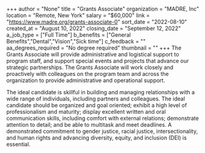 +++
author = "None"
title = "Grants Associate"
organization = "MADRE, Inc"
location = "Remote, New York"
salary = "$60,000"
link = "https://www.madre.org/grants-associate-0"
sort_date = "2022-08-10"
created_at = "August 10, 2022"
closing_date = "September 12, 2022"
a_job_type = ["Full Time"]
b_benefits = ["General Benefits","Dental","Vision","Sick time"]
c_feedback = ""
aa_degrees_required = "No degree required"
thumbnail = ""
+++
The Grants Associate will provide administrative and logistical support to program staff, and support special events and projects that advance our strategic partnerships. The Grants Associate will work closely and proactively with colleagues on the program team and across the organization to provide administrative and operational support. 

The ideal candidate is skillful in building and managing relationships with a wide range of individuals, including partners and colleagues. The ideal candidate should be organized and goal oriented; exhibit a high level of professionalism and maturity; display excellent written and oral communication skills, including comfort with external relations; demonstrate attention to detail; and be able to multitask and meet deadlines. A demonstrated commitment to gender justice, racial justice, intersectionality, and human rights and advancing diversity, equity, and inclusion (DEI) is essential.
